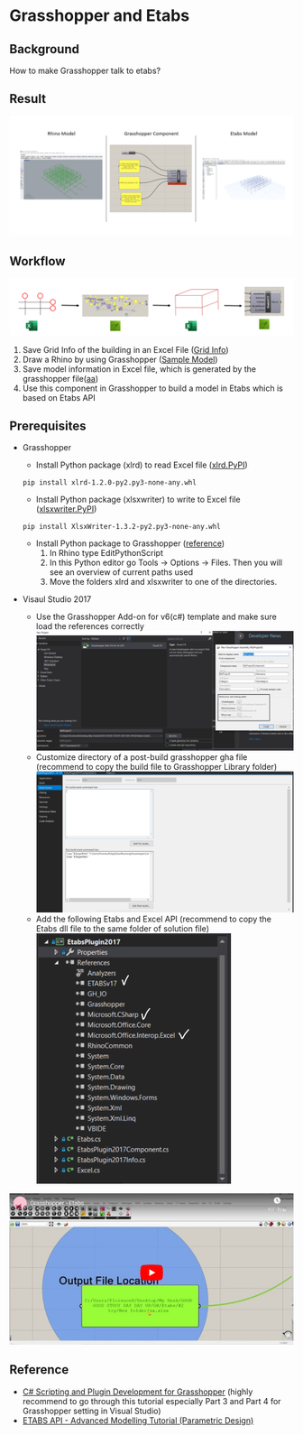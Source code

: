 # Grasshopper and Etabs
## Background
   How to make Grasshopper talk to etabs?

## Result
![Result](Image/Result.png)

## Workflow
![Workflow](Image/Workflow.png)
1. Save Grid Info of the building in an Excel File ([Grid Info](Grasshopper))
2. Draw a Rhino by using Grasshopper ([Sample Model](Grasshopper))
3. Save model information in Excel file, which is generated by the grasshopper file([aa](Grasshopper))
4. Use this component in Grasshopper to build a model in Etabs which is based on Etabs API


## Prerequisites
* Grasshopper
   * Install Python package (xlrd) to read Excel file ([xlrd.PyPI](https://pypi.org/project/xlrd/#files))
   ~~~~
   pip install xlrd-1.2.0-py2.py3-none-any.whl
   ~~~~
   * Install Python package (xlsxwriter) to write to Excel file ([xlsxwriter.PyPI](https://pypi.org/project/XlsxWriter/))
   ~~~~
   pip install XlsxWriter-1.3.2-py2.py3-none-any.whl
   ~~~~ 
   * Install Python package to Grasshopper ([reference](https://www.grasshopper3d.com/forum/topics/excel-gh-python?page=1&commentId=2985220%3AComment%3A958282&x=1#2985220Comment958282))
     1. In Rhino type EditPythonScript
     2. In this Python editor go Tools -> Options -> Files. Then you will see an overview of current paths used
     3. Move the folders xlrd and xlsxwriter to one of the directories.
  
   
* Visaul Studio 2017
   * Use the Grasshopper Add-on for v6(c#) template and make sure load the references correctly
![Result](Image/Template.png)
   * Customize directory of a post-build grasshopper gha file (recommend to copy the build file to Grasshopper Library folder)
![Result](Image/directory.png)
   * Add the following Etabs and Excel API (recommend to copy the Etabs dll file to the same folder of solution file)
![Result](Image/reference.png)

[![Result](Image/videocover.png)](https://www.youtube.com/watch?v=_aoEh812GE4)



## Reference
   * [C# Scripting and Plugin Development for Grasshopper](https://www.youtube.com/channel/UCUJgViAduAoRsf89ZtyF8dQ) (highly recommend to go through this tutorial especially Part 3 and Part 4 for Grasshopper setting in Visual Studio)
   * [ETABS API - Advanced Modelling Tutorial (Parametric Design)](https://www.youtube.com/watch?v=wArOhT8czc4)
   
      
